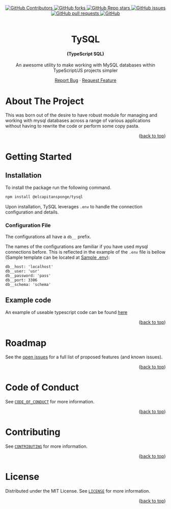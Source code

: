 <a name="readme-top"></a>
<div align="center">
    <!-- CONTRIBUTORS -->
    <a href="https://github.com/ElCapitanSponge/tysql/graphs/contributors">
        <img alt="GitHub Contributors" src="https://img.shields.io/github/contributors/ElCapitanSponge/tysql">
    </a>
    <!-- FORKS -->
    <a href="https://github.com/ElCapitanSponge/tysql/network/members">
        <img alt="GitHub forks" src="https://img.shields.io/github/forks/ElCapitanSponge/tysql">
    </a>
    <!-- STARS -->
    <a href="https://github.com/ElCapitanSponge/tysql/stargazers">
        <img alt="GitHub Repo stars" src="https://img.shields.io/github/stars/ElCapitanSponge/tysql">
    </a>
    <!-- ISSUES -->
    <a href="https://github.com/ElCapitanSponge/tysql/issues">
        <img alt="GitHub issues" src="https://img.shields.io/github/issues/ElCapitanSponge/tysql">
    </a>
    <!-- PULL REQUESTS -->
    <a href="https://github.com/ElCapitanSponge/tysql/pulls">
        <img alt="GitHub pull requests" src="https://img.shields.io/github/issues-pr/ElCapitanSponge/tysql">
    </a>
    <!-- LICENSE -->
    <a href="https://github.com/ElCapitanSponge/tysql/blob/master/LICENSE">
        <img alt="GitHub" src="https://img.shields.io/github/license/ElCapitanSponge/tysql">
    </a>
</div>
<br />
<div align="center">
    <h1 align="center">
        TySQL
    </h1>
    <h4 align="center">
        (TypeScript SQL)
    </h4>
    <p align="center">
        An awesome utility to make working with MySQL databases within TypeScript/JS projects simpler
    </p>
    <a href="https://github.com/ElCapitanSponge/tysql/issues/new">Report Bug</a>
    ·
    <a href="https://github.com/ElCapitanSponge/tysql/issues/new">Request Feature</a>
</div>

<!-- ABOUT THE PROJECT -->
# About The Project

This was born out of the desire to have robust module for managing and working with mysql databases across a range of various applications without having to rewrite the code or perform some copy pasta.
<p align="right">(<a href="#readme-top">back to top</a>)</p>

<!-- GETTING STARTED -->
# Getting Started

## Installation

To install the package run the following command.

```sh
npm install @elcapitansponge/tysql
```

Upon installation, TySQL leverages `.env` to handle the connection configuration and details.

### Configuration File

The configurations all have a `db__` prefix.

The names of the configurations are familiar if you have used mysql connections before. This is reflected in the example of the `.env` file is bellow (Sample template can be located at [Sample .env](https://github.com/ElCapitanSponge/tysql/blob/main/samples/.env)):

```env
db__host: 'localhost'
db__user: 'usr'
db__password: 'pass'
db__port: 3306
db__schema: 'schema'
```

## Example code

An example of useable typescript code can be found [here](https://github.com/ElCapitanSponge/tysql/blob/main/test/ts/index.ts)

<p align="right">(<a href="#readme-top">back to top</a>)</p>

<!-- ROADMAP -->
# Roadmap

See the [open issues](https://github.com/ElCapitanSponge/tysql/issues) for a full list of proposed features (and known issues).
<p align="right">(<a href="#readme-top">back to top</a>)</p>

<!-- CODE_OF_CONDUCT -->
# Code of Conduct
See [`CODE_OF_CONDUCT`](https://github.com/ElCapitanSponge/tysql/blob/main/CODE_OF_CONDUCT.md) for more information.
<p align="right">(<a href="#readme-top">back to top</a>)</p>

<!-- CONTRIBUTING -->
# Contributing
See [`CONTRIBUTING`](https://github.com/ElCapitanSponge/tysql/blob/main/CONTRIBUTING.md) for more information.
<p align="right">(<a href="#readme-top">back to top</a>)</p>

<!-- LICENSE -->
# License
Distributed under the MIT License. See [`LICENSE`](https://github.com/ElCapitanSponge/tysql/blob/main/LICENSE) for more information.
<p align="right">(<a href="#readme-top">back to top</a>)</p>